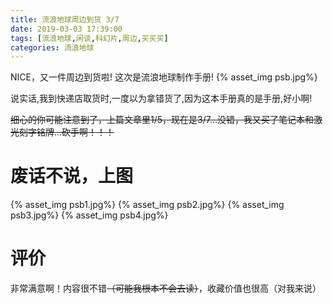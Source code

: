 ```yaml
---
title: 流浪地球周边到货 3/7
date: 2019-03-03 17:39:00
tags: [流浪地球,闲谈,科幻片,周边,买买买]
categories: 流浪地球
---
```

NICE，又一件周边到货啦!
这次是流浪地球制作手册!
{% asset_img psb.jpg%}
<!-- more -->
说实话,我到快递店取货时,一度以为拿错货了,因为这本手册真的是手册,好小啊!

~~细心的你可能注意到了，上篇文章里1/5，现在是3/7...没错，我又买了笔记本和激光刻字铭牌...砍手啊！！！~~
# 废话不说，上图
{% asset_img psb1.jpg%}
{% asset_img psb2.jpg%}
{% asset_img psb3.jpg%}
{% asset_img psb4.jpg%}

# 评价
非常满意啊！内容很不错~~（可能我根本不会去读）~~，收藏价值也很高（对我来说）